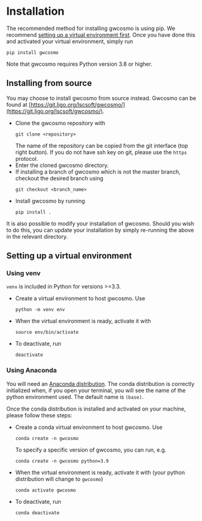 Installation
==============

The recommended method for installing gwcosmo is using pip. We recommend [setting up a virtual environment first](#setting-up-a-virtual-environment). Once you have done this and activated your virtual environment, simply run

```
pip install gwcosmo
```
    
Note that gwcosmo requires Python version 3.8 or higher.

## Installing from source

You may choose to install gwcosmo from source instead. Gwcosmo can be found at [https://git.ligo.org/lscsoft/gwcosmo/](https://git.ligo.org/lscsoft/gwcosmo/).

* Clone the gwcosmo repository with 
    ```
    git clone <repository>
    ```
    The name of the repository can be copied from the git interface (top right button). If you do not have ssh key on git, please use the `https` protocol.
* Enter the cloned gwcosmo directory.
* If installing a branch of gwcosmo which is not the master branch, checkout the desired branch using
    ```
    git checkout <branch_name>
    ```
* Install gwcosmo by running 
    ```
    pip install .
    ```
 It is also possible to modify your installation of gwcosmo. Should you wish to do this, you can update your installation by simply re-running the above in the relevant directory.
   
## Setting up a virtual environment

### Using venv

`venv` is included in Python for versions >=3.3.

* Create a virtual environment to host gwcosmo. Use
    ```
    python -m venv env
    ```
* When the virtual environment is ready, activate it with
    ```
    source env/bin/activate
    ```
* To deactivate, run 
    ```
    deactivate
    ```

### Using Anaconda

You will need an [Anaconda distribution](https://www.anaconda.com/). The conda distribution is correctly initialized when, if you open your terminal, you will see the name of the python environment used. The default name is `(base)`.

Once the conda distribution is installed and activated on your machine, please follow these steps:

* Create a conda virtual environment to host gwcosmo. Use
    ```
    conda create -n gwcosmo
    ```
    To specify a specific version of gwcosmo, you can run, e.g.
    ```
    conda create -n gwcosmo python=3.9
    ```
* When the virtual environment is ready, activate it with (your python distribution will change to `gwcosmo`)
    ```
    conda activate gwcosmo
    ```
* To deactivate, run 
    ```
    conda deactivate
    ```



